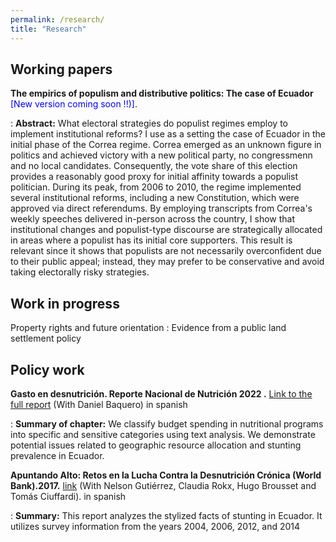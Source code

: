 ```yaml
---
permalink: /research/
title: "Research"
---
```



Working papers
------
**The empirics of populism and distributive politics: The case of Ecuador** <span style="color:blue">[New version coming soon !!)]</span>.

: **Abstract:**  What electoral strategies do populist regimes employ to implement institutional reforms? I use as a setting the case of Ecuador in the initial phase of the Correa regime. Correa emerged as an unknown figure in politics and achieved victory with a new political party, no congressmenn and no local candidates. Consequently, the vote share of this election provides a reasonably good proxy for initial affinity towards a populist politician. During its peak, from 2006 to 2010, the regime implemented several institutional reforms, including a new Constitution, which were approved via direct referendums. By employing transcripts from Correa's weekly speeches delivered in-person across the country, I show that institutional changes and populist-type discourse are strategically allocated in areas where a populist has its initial core supporters. This result is relevant since it shows that populists are not necessarily overconfident due to their public appeal; instead, they may prefer to be conservative and avoid taking electorally risky strategies.


Work in progress
------
Property rights and future orientation : Evidence from a public land settlement policy


Policy work
------
**Gasto en desnutrición. Reporte Nacional de Nutrición 2022 .** [Link to the full report](https://crisfe.org/docs/CRISFE-final-WEB.pdf) (With Daniel Baquero) in spanish 

: **Summary of chapter:** We classify budget spending in nutritional programs into specific and sensitive categories using text analysis. We 	demonstrate potential issues related to geographic resource allocation and stunting prevalence in Ecuador. 

**Apuntando Alto: Retos en la Lucha Contra la Desnutrición Crónica (World Bank).2017.** [link](https://documents.worldbank.org/en/publication/documents-reports/documentdetail/302901544122856933/apuntando-alto-retos-en-la-lucha-contra-la-desnutrici%c3%b3n-cr%c3%b3nica) (With Nelson Gutiérrez, Claudia Rokx, Hugo Brousset and Tomás Ciuffardi). in spanish

: **Summary:** This report analyzes the stylized facts of stunting in Ecuador. It utilizes survey information from the years 2004, 2006, 2012, and 2014 

